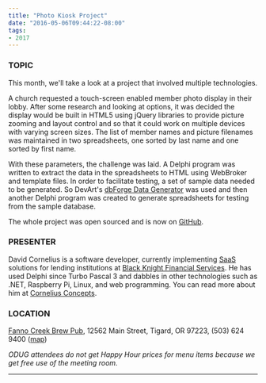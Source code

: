 ```yaml
---
title: "Photo Kiosk Project"
date: "2016-05-06T09:44:22-08:00"
tags:
- 2017
---
```


<h3>TOPIC</h3>

<p>
This month, we'll take a look at a project that involved multiple technologies.
</p>

<p>
A church requested a touch-screen enabled member photo display in their lobby. After some research and looking at options, it was decided the display would be built in HTML5 using jQuery libraries to provide picture zooming and layout control and so that it could work on multiple devices with varying screen sizes. The list of member names and picture filenames was maintained in two spreadsheets, one sorted by last name and one sorted by first name.
</p>

<p>
With these parameters, the challenge was laid. A Delphi program was written to extract the data in the spreadsheets to HTML using WebBroker and template files. In order to facilitate testing, a set of sample data needed to be generated. So DevArt's <a href="https://www.devart.com/dbforge/sql/data-generator/">dbForge Data Generator</a> was used and then another Delphi program was created to generate spreadsheets for testing from the sample database.
</p>

<p>
The whole project was open sourced and is now on <a href="https://github.com/corneliusdavid/PhotoKioskGenerator">GitHub</a>.
</p>

<h3>PRESENTER</h3>

<p>
David Cornelius is a software developer, currently implementing <a href="https://en.wikipedia.org/wiki/Software_as_a_service">SaaS</a> solutions for lending institutions at <a href="http://www.bkfs.com">Black Knight Financial Services</a>. He has used Delphi since Turbo Pascal 3 and dabbles in other technologies such as .NET, Raspberry Pi, Linux, and web programming. You can read more about him at <a href="http://corneliusconcepts.com">Cornelius Concepts</a>.
</p>


<h3>LOCATION</h3>

<a href="http://www.maxsfannocreek.com/Portland_Area_Meeting_Rooms/">Fanno Creek Brew Pub</a>, 12562 Main Street, Tigard, OR 97223, (503) 624 9400 (<a href="http://maps.google.com/maps?q=12562+SW+Main+St,+Tigard,+Oregon+97223&hl=en&ll=45.429457,-122.775028&spn=0.005383,0.011362&sll=37.0625,-95.677068&sspn=59.856937,102.128906&om=1&hnear=12562+SW+Main+St,+Tigard,+Oregon+97223&t=h&z=17&vpsrc=6">map</a>)


<em>ODUG attendees do not get Happy Hour prices for menu items because we get free use of the meeting room.</em>
<hr>
